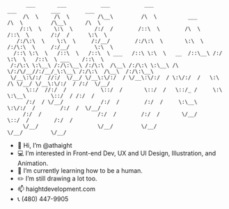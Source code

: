 ```  
      ___       ___           ___           ___                       ___           ___        ___     
     /\  \     /\  \         /\__\         /\  \          ___        /\  \         /\__\      /\  \    
    /::\  \    \:\  \       /:/  /        /::\  \        /\  \      /::\  \       /:/  /      \:\  \   
   /:/\:\  \    \:\  \     /:/__/        /:/\:\  \       \:\  \    /:/\:\  \     /:/__/        \:\  \  
  /::\ \:\  \   /::\  \   /::\  \ ___   /::\ \:\  \   __  /::\__\ /:/  \:\  \   /::\  \ ___    /::\  \ 
 /:/\:\ \:\__\ /:/\:\__\ /:/\:\  /\__\ /:/\:\ \:\__\ /\ \/:/\/__//:/__/_\:\__\ /:/\:\  /\__\  /:/\:\__\
 \/__\:\/:/  //:/  \/__/ \/__\:\/:/  / \/__\:\/:/  / \:\/:/  /   \:\  /\ \/__/ \/__\:\/:/  / /:/  \/__/
      \::/  //:/  /           \::/  /       \::/  /   \::/_ /     \:\ \:\__\        \::/  / /:/  /     
      /:/  / \/__/            /:/  /        /:/  /     \:\__\      \:\/:/  /        /:/  /  \/__/      
     /:/  /                  /:/  /        /:/  /       \/__/       \::/  /        /:/  /            
     \/__/                   \/__/         \/__/                     \/__/         \/__/
```

- 👋 Hi, I’m @athaight
- 💻 I’m interested in Front-end Dev, UX and UI Design, Illustration, and Animation.
- 🧠 I’m currently learning how to be a human.
- ✏️ I’m still drawing a lot too.
- 📫 haightdevelopment.com
- 📞 (480) 447-9905‬

<!---
athaight/athaight is a ✨ special ✨ repository because its `README.md` (this file) appears on your GitHub profile.
You can click the Preview link to take a look at your changes.
--->
